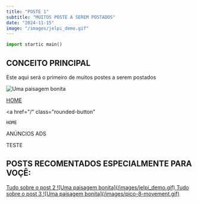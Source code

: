 ```yaml
---
title: "POSTE 1"
subtitle: "MUITOS POSTE A SEREM POSTADOS"
date: "2024-11-15"
image: "/images/jelpi_demo.gif"
---
```



```python
import startic main()
```

## CONCEITO PRINCIPAL

Este aqui será o primeiro de muitos postes a serem postados

![Uma paisagem bonita](/images/jelpi_demo.gif)

<div class="mt-4">
  <a
    href="/"
    class="glass-button"
  >
    HOME
  </a>

  <a
    href="/"
    class="rounded-button"
  >
    HOME
  </a>
</div>

<!-- Google Ads - Anúncio Responsivo -->
<div class="adsense">
  <script async src="https://pagead2.googlesyndication.com/pagead/js/adsbygoogle.js"></script>
  <ins class="adsbygoogle"
       style="display:block"
       data-ad-client="ca-pub-XXXXXXX"
       data-ad-slot="XXXXXXX"
       data-ad-format="auto"></ins>
  <script>
     (adsbygoogle = window.adsbygoogle || []).push({});
  </script>

  <p>ANÚNCIOS ADS</p>
  
</div>

<div>
    <p>TESTE</p>
</div>

## POSTS RECOMENTADOS ESPECIALMENTE PARA VOÇÊ:
<div class="">
  <a href="/posts/post2" class="">
    Tudo sobre o post 2
    ![Uma paisagem bonita](/images/jelpi_demo.gif)
  </a>
  <a href="/posts/post3" class="">
    Tudo sobre o post 3
    ![Uma paisagem bonita](/images/pico-8-movement.gif)
  </a>
</div>
